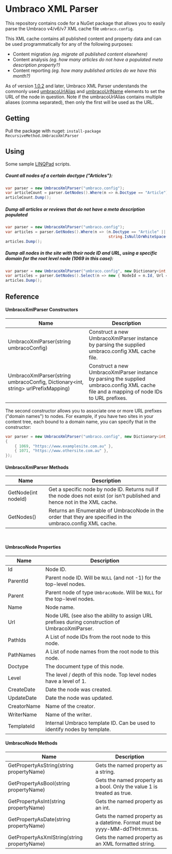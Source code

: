 Umbraco XML Parser
==================

This repository contains code for a NuGet package that allows you to easily parse the Umbraco v4/v6/v7 XML cache file `umbraco.config`.

This XML cache contains all published content and property data and can be used programmatically for any of the following purposes:

* Content migration _(eg. migrate all published content elsewhere)_
* Content analysis _(eg. how many articles do not have a populated meta description property?)_
* Content reporting  _(eg. how many published articles do we have this month?)_

As of version [1.0.2](https://www.nuget.org/packages/RecursiveMethod.UmbracoXmlParser/1.0.2) and later, Umbraco XML Parser understands the commonly used [umbracoUrlAlias](https://our.umbraco.org/Documentation/Reference/Routing/routing-properties) and [umbracoUrlName](https://our.umbraco.org/Documentation/Reference/Routing/routing-properties) elements to set the URL of the node in question. Note if the umbracoUrlAlias contains multiple aliases (comma separated), then only the first will be used as the URL.

Getting
-------

Pull the package with nuget: `install-package RecursiveMethod.UmbracoXmlParser`

Using
-----
Some sample [LINQPad](https://www.linqpad.net/) scripts.

##### Count all nodes of a certain doctype ("Articles"):
```cs
var parser = new UmbracoXmlParser("umbraco.config");
var articleCount = parser.GetNodes().Where(n => n.Doctype == "Article").Count();
articleCount.Dump();
```

##### Dump all articles or reviews that do not have a meta description populated
```cs
var parser = new UmbracoXmlParser("umbraco.config");
var articles = parser.GetNodes().Where(n => (n.Doctype == "Article" || n.Doctype == "Review") &&
                                             string.IsNullOrWhiteSpace(n.GetPropertyAsString("metaDescription")));
articles.Dump();
```

##### Dump all nodes in the site with their node ID and URL, using a specific domain for the root level node (1069 in this case):
```cs
var parser = new UmbracoXmlParser("umbraco.config", new Dictionary<int, string> { { 1069, "https://www.examplesite.com.au" } });
var articles = parser.GetNodes().Select(n => new { NodeId = n.Id, Url = n.Url });
articles.Dump();
```

Reference
---------

#### UmbracoXmlParser Constructors
| Name                                                                             | Description                                                                                                                                |
| ---------------------------------------------------------------------------------|--------------------------------------------------------------------------------------------------------------------------------------------|
| UmbracoXmlParser(string umbracoConfig)                                           | Construct a new UmbracoXmlParser instance by parsing the supplied umbraco.config XML cache file.                                           |
| UmbracoXmlParser(string umbracoConfig, Dictionary<int, string> urlPrefixMapping) | Construct a new UmbracoXmlParser instance by parsing the supplied umbraco.config XML cache file and a mapping of node IDs to URL prefixes. |

The second constructor allows you to associate one or more URL prefixes ("domain names") to nodes. For example, if you have two sites in your content tree, each bound to a domain name, you can specify that in the constructor:

```cs
var parser = new UmbracoXmlParser("umbraco.config", new Dictionary<int, string>
{
    { 1069, "https://www.examplesite.com.au" },
    { 1071, "https://www.othersite.com.au" },
});
```

#### UmbracoXmlParser Methods
| Name                | Description                                                                                                                 |
| --------------------|-----------------------------------------------------------------------------------------------------------------------------|
| GetNode(int nodeId) | Get a specific node by node ID. Returns null if the node does not exist (or isn't published and hence not in the XML cache. |
| GetNodes()          | Returns an IEnumerable of UmbracoNode in the order that they are specified  in the umbraco.config XML cache.                |

``` ```

#### UmbracoNode Properties
| Name        | Description                                                                                    |
| ------------|------------------------------------------------------------------------------------------------|
| Id          | Node ID.                                                                                       |
| ParentId    | Parent node ID. Will be `NULL` (and not -1) for the top-level nodes.                           |
| Parent      | Parent node of type `UmbracoNode`. Will be `NULL` for the top-level nodes.                     |
| Name        | Node name.                                                                                     |
| Url         | Node URL (see also the ability to assign URL prefixes during construction of UmbracoXmlParser. |
| PathIds     | A List<int> of node IDs from the root node to this node.                                       |
| PathNames   | A List<string> of node names from the root node to this node.                                  |
| Doctype     | The document type of this node.                                                                |
| Level       | The level / depth of this node. Top level nodes have a level of 1.                             |
| CreateDate  | Date the node was created.                                                                     |
| UpdateDate  | Date the node was updated.                                                                     |
| CreatorName | Name of the creator.                                                                           |
| WriterName  | Name of the writer.                                                                            |
| TemplateId  | Internal Umbraco template ID. Can be used to identify nodes by template.                       |

#### UmbracoNode Methods
| Name                                        | Description                                                                |
| --------------------------------------------|----------------------------------------------------------------------------|
| GetPropertyAsString(string propertyName)    | Gets the named property as a string.                                       |
| GetPropertyAsBool(string propertyName)      | Gets the named property as a bool. Only the value 1 is treated as true.    |
| GetPropertyAsInt(string propertyName)       | Gets the named property as an int.                                         |
| GetPropertyAsDate(string propertyName)      | Gets the named property as a datetime. Format must be yyyy-MM-ddTHH:mm:ss. |
| GetPropertyAsXmlString(string propertyName) | Gets the named property as an XML formatted string.                        |

